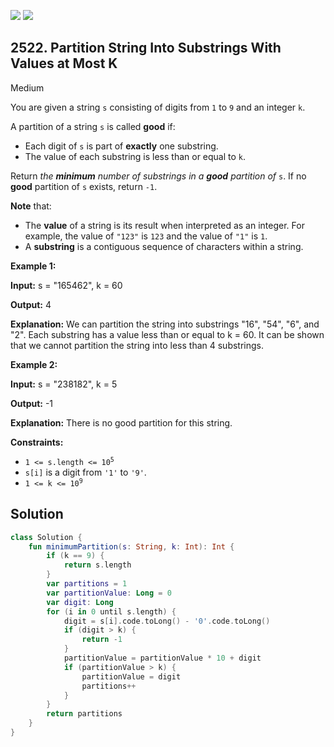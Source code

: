 [![](https://img.shields.io/github/stars/javadev/LeetCode-in-Kotlin?label=Stars&style=flat-square)](https://github.com/javadev/LeetCode-in-Kotlin)
[![](https://img.shields.io/github/forks/javadev/LeetCode-in-Kotlin?label=Fork%20me%20on%20GitHub%20&style=flat-square)](https://github.com/javadev/LeetCode-in-Kotlin/fork)

## 2522\. Partition String Into Substrings With Values at Most K

Medium

You are given a string `s` consisting of digits from `1` to `9` and an integer `k`.

A partition of a string `s` is called **good** if:

*   Each digit of `s` is part of **exactly** one substring.
*   The value of each substring is less than or equal to `k`.

Return _the **minimum** number of substrings in a **good** partition of_ `s`. If no **good** partition of `s` exists, return `-1`.

**Note** that:

*   The **value** of a string is its result when interpreted as an integer. For example, the value of `"123"` is `123` and the value of `"1"` is `1`.
*   A **substring** is a contiguous sequence of characters within a string.

**Example 1:**

**Input:** s = "165462", k = 60

**Output:** 4

**Explanation:** We can partition the string into substrings "16", "54", "6", and "2". Each substring has a value less than or equal to k = 60. It can be shown that we cannot partition the string into less than 4 substrings.

**Example 2:**

**Input:** s = "238182", k = 5

**Output:** -1

**Explanation:** There is no good partition for this string.

**Constraints:**

*   <code>1 <= s.length <= 10<sup>5</sup></code>
*   `s[i]` is a digit from `'1'` to `'9'`.
*   <code>1 <= k <= 10<sup>9</sup></code>

## Solution

```kotlin
class Solution {
    fun minimumPartition(s: String, k: Int): Int {
        if (k == 9) {
            return s.length
        }
        var partitions = 1
        var partitionValue: Long = 0
        var digit: Long
        for (i in 0 until s.length) {
            digit = s[i].code.toLong() - '0'.code.toLong()
            if (digit > k) {
                return -1
            }
            partitionValue = partitionValue * 10 + digit
            if (partitionValue > k) {
                partitionValue = digit
                partitions++
            }
        }
        return partitions
    }
}
```